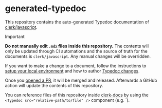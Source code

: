 # generated-typedoc

This repository contains the auto-generated Typedoc documentation of [clerk/javascript](https://github.com/clerk/javascript).

> [!IMPORTANT]
> **Do not manually edit `.mdx` files inside this repository.** The contents will only be updated through CI automations and the source of truth for the documents is `clerk/javascript`. Any manual changes will be overridden.

If you want to make a change to a document, follow the instructions to [setup your local environment](https://github.com/clerk/javascript/blob/main/docs/CONTRIBUTING.md#developing-locally) and how to author [Typedoc changes](https://github.com/clerk/javascript/blob/main/docs/CONTRIBUTING.md#authoring-typedoc-information).

Once you [opened a PR](https://github.com/clerk/javascript/blob/main/docs/CONTRIBUTING.md#opening-a-pull-request), it will be merged and released. Afterwards a GitHub action will update the contents of this repository.

You can reference files of this repository inside [clerk-docs](https://github.com/clerk/clerk-docs) by using the `<Typedoc src="relative-path/to/file" />` component (e.g. `<Typedoc src="clerk-react/use-auth" />).